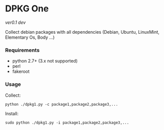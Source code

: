 # DPKG One

*ver0.1 dev*

Collect debian packages with all dependencies (Debian, Ubuntu, LinuxMint, Elementary Os, Body ...)

### Requirements

- python 2.7+ (3.x not supported)
- perl
- fakeroot




### Usage

Collect:

	python ./dpkg1.py -c package1,package2,package3,...


Install:
	
	sudo python ./dpkg1.py -i package1,package2,package3,...
